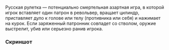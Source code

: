 Русская рулетка — потенциально смертельная азартная игра, в которой игрок вставляет один патрон в револьвер, вращает цилиндр, приставляет дуло к голове или телу (противника или себя) и нажимает на курок. Если заряженный патронник совпадет со стволом, оружие выстрелит, убив или серьезно ранив игрока.

### Скриншот
